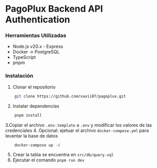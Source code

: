 # PagoPlux Backend API Authentication

### Herramientas Utilizadas

- Node.js v20.x - Express
- Docker -> PostgreSQL
- TypeScript
- pnpm


### Instalación

1. Clonar el repositorio
```bash
    git clone https://github.com/xavii07/pagoplux.git
```
2. Instalar dependencias
```bash
    pnpm install
```
3.Copiar el archivo `.env.template` a `.env` y modificar los valores de las credenciales
4. Opcional: ejetuar el archivo `docker-compose.yml` para levantar la base de datos
```bash
    docker-compose up -d
```
5. Crear la tabla se encuentra en `src/db/query.sql`
6. Ejecutar el comando `pnpm run dev`
